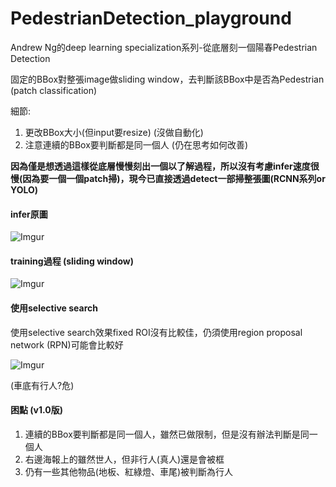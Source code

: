 # PedestrianDetection_playground
Andrew Ng的deep learning specialization系列-從底層刻一個陽春Pedestrian Detection

固定的BBox對整張image做sliding window，去判斷該BBox中是否為Pedestrian (patch classification)

細節:

1. 更改BBox大小(但input要resize) (沒做自動化)
2. 注意連續的BBox要判斷都是同一個人 (仍在思考如何改善)

**因為僅是想透過這樣從底層慢慢刻出一個以了解過程，所以沒有考慮infer速度很慢(因為要一個一個patch掃)，現今已直接透過detect一部掃整張圖(RCNN系列or YOLO)**

#### infer原圖
![Imgur](https://i.imgur.com/Tg3vmui.png)

#### training過程 (sliding window)
![Imgur](https://i.imgur.com/4tZRcrl.jpg)

#### 使用selective search
使用selective search效果fixed ROI沒有比較佳，仍須使用region proposal network (RPN)可能會比較好

![Imgur](https://i.imgur.com/cMnjwK2.jpg)

(車底有行人?危)

#### 困點 (v1.0版)
1. 連續的BBox要判斷都是同一個人，雖然已做限制，但是沒有辦法判斷是同一個人
2. 右邊海報上的雖然世人，但非行人(真人)還是會被框
3. 仍有一些其他物品(地板、紅綠燈、車尾)被判斷為行人
